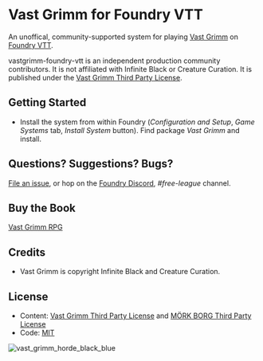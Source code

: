 # Vast Grimm for Foundry VTT

An unoffical, community-supported system for playing [Vast Grimm](https://vastgrimm.com/) on [Foundry VTT](http://foundryvtt.com/).

vastgrimm-foundry-vtt is an independent production community contributors. It is not affiliated with Infinite Black or Creature Curation. It is published under the [Vast Grimm Third Party License](https://vastgrimm.com/the-horde/).

## Getting Started
  * Install the system from within Foundry (*Configuration and Setup*, *Game Systems* tab, *Install System* button). Find package *Vast Grimm* and install.

## Questions? Suggestions? Bugs?
[File an issue](https://github.com/fvtt-fria-ligan/vastgrimm-foundry-vtt/issues), or hop on the [Foundry Discord](https://discord.gg/foundryvtt), *#free-league* channel.

## Buy the Book
[Vast Grimm RPG](https://gamefound.com/projects/infiniteblack/vastgrimm#/)

## Credits

  * Vast Grimm is copyright Infinite Black and Creature Curation.

## License
  * Content: [Vast Grimm Third Party License](https://vastgrimm.com/the-horde/) and [MÖRK BORG Third Party License](https://morkborg.com/license/)
  * Code: [MIT](https://en.wikipedia.org/wiki/MIT_License)

![vast_grimm_horde_black_blue](https://user-images.githubusercontent.com/189172/134220575-e7cf1c13-8a88-4ff7-9514-014bb85123b4.png)
